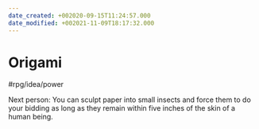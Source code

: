 ```yaml
---
date_created: +002020-09-15T11:24:57.000
date_modified: +002021-11-09T18:17:32.000
---
```


# Origami

#rpg/idea/power

Next person: You can sculpt paper into small insects and force them to do your bidding as long as they remain within five inches of the skin of a human being.
